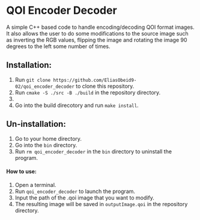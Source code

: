 # QOI Encoder Decoder
  A simple C++ based code to handle encoding/decoding QOI format images. It also allows the user to do some modifications
to the source image such as inverting the RGB values, flipping the image and rotating the image 90 degrees to the left
some number of times.

## Installation:
1. Run ```git clone https://github.com/EliasObeid9-02/qoi_encoder_decoder``` to clone this repository.
2. Run ```cmake -S ./src -B ./build``` in the repository directory.
3. 
4. Go into the build direcotory and run ```make install```.

## Un-installation:
1. Go to your home directory.
2. Go into the ```bin``` directory.
3. Run ```rm qoi_encoder_decoder``` in the ```bin``` directory to uninstall the program.

#### How to use:
1. Open a terminal.
2. Run ```qoi_encoder_decoder``` to launch the program.
3. Input the path of the .qoi image that you want to modify.
4. The resulting image will be saved in ```outputImage.qoi``` in the repository directory.
